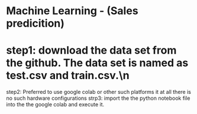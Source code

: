#  Machine Learning - (Sales predicition)

# step1: download the data set from the github. The data set is named as test.csv and train.csv.\n

step2: Preferred to use google colab or other such platforms it at all there is no such hardware configurations
strp3: import the the python notebook file into the the google colab and execute it.
